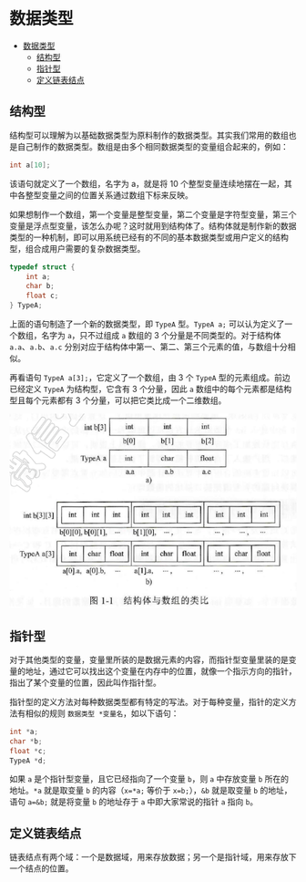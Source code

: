 # 数据类型

- [数据类型](#数据类型)
  - [结构型](#结构型)
  - [指针型](#指针型)
  - [定义链表结点](#定义链表结点)

## 结构型

结构型可以理解为以基础数据类型为原料制作的数据类型。其实我们常用的数组也是自己制作的数据类型。数组是由多个相同数据类型的变量组合起来的，例如：

```c
int a[10];
```

该语句就定义了一个数组，名字为 a，就是将 10 个整型变量连续地摆在一起，其中各整型变量之间的位置关系通过数组下标来反映。

如果想制作一个数组，第一个变量是整型变量，第二个变量是字符型变量，第三个变量是浮点型变量，该怎么办呢？这时就用到结构体了。结构体就是制作新的数据类型的一种机制，即可以用系统已经有的不同的基本数据类型或用户定义的结构型，组合成用户需要的复杂数据类型。

```c
typedef struct {
    int a;
    char b;
    float c;
} TypeA;
```

上面的语句制造了一个新的数据类型，即 `TypeA` 型。`TypeA a;` 可以认为定义了一个数组，名字为 `a`，只不过组成 `a` 数组的 3 个分量是不同类型的。对于结构体 `a.a`、`a.b`、`a.c` 分别对应于结构体中第一、第二、第三个元素的值，与数组十分相似。

再看语句 `TypeA a[3];`，它定义了一个数组，由 3 个  `TypeA` 型的元素组成。前边已经定义 `TypeA` 为结构型，它含有 3 个分量，因此 `a` 数组中的每个元素都是结构型且每个元素都有 3 个分量，可以把它类比成一个二维数组。

![](../imgs/struct.png)

## 指针型

对于其他类型的变量，变量里所装的是数据元素的内容，而指针型变量里装的是变量的地址，通过它可以找出这个变量在内存中的位置，就像一个指示方向的指针，指出了某个变量的位置，因此叫作指针型。

指针型的定义方法对每种数据类型都有特定的写法。对于每种变量，指针的定义方法有相似的规则 `数据类型 *变量名`，如以下语句：

```c
int *a;
char *b;
float *c;
TypeA *d;
```

如果 `a` 是个指针型变量，且它已经指向了一个变量 `b`，则 `a` 中存放变量 `b` 所在的地址。`*a` 就是取变量 `b` 的内容（`x=*a;` 等价于 `x=b;`），`&b` 就是取变量 `b` 的地址，语句 `a=&b;` 就是将变量 `b` 的地址存于 `a` 中即大家常说的指针 `a` 指向 `b`。

## 定义链表结点

链表结点有两个域：一个是数据域，用来存放数据；另一个是指针域，用来存放下一个结点的位置。

```c

```
